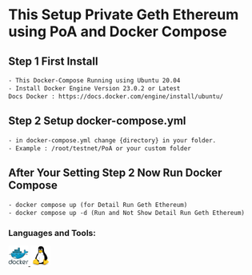 # This Setup Private Geth Ethereum using PoA and Docker Compose

## Step 1 First Install
    - This Docker-Compose Running using Ubuntu 20.04
    - Install Docker Engine Version 23.0.2 or Latest
    Docs Docker : https://docs.docker.com/engine/install/ubuntu/

## Step 2 Setup docker-compose.yml
    - in docker-compose.yml change {directory} in your folder.
    - Example : /root/testnet/PoA or your custom folder

## After Your Setting Step 2 Now Run Docker Compose
    - docker compose up (for Detail Run Geth Ethereum)
    - docker compose up -d (Run and Not Show Detail Run Geth Ethereum)

<h3 align="left">Languages and Tools:</h3>
<p align="left"> <a href="https://www.docker.com/" target="_blank" rel="noreferrer"> <img src="https://raw.githubusercontent.com/devicons/devicon/master/icons/docker/docker-original-wordmark.svg" alt="docker" width="40" height="40"/> </a> <a href="https://www.linux.org/" target="_blank" rel="noreferrer"> <img src="https://raw.githubusercontent.com/devicons/devicon/master/icons/linux/linux-original.svg" alt="linux" width="40" height="40"/> </a> </p>
